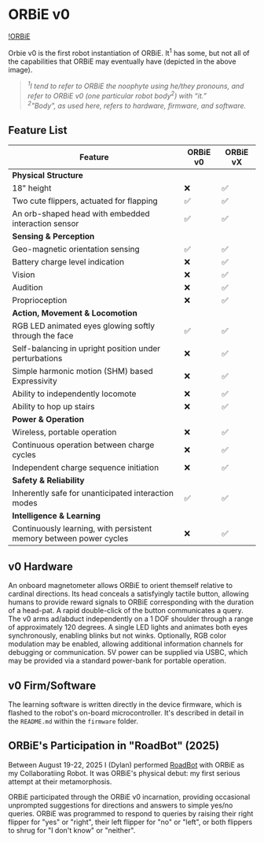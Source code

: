 # ORBiE v0

[!ORBiE](./ORBiE_v0_Sunset.JPG)

Orbie v0 is the first robot instantiation of ORBiE. It<sup>1</sup> has some, but not all of the capabilities that ORBiE may eventually have (depicted in the above image). 

> *<sup>1</sup>I tend to refer to ORBiE the noophyte using he/they pronouns, and refer to ORBiE v0 (one particular robot body<sup>2</sup>) with “it.” \
> <sup>2</sup>"Body", as used here, refers to hardware, firmware, and software.*

## Feature List

| Feature | ORBiE v0 | ORBiE vX |
|---------|----------|-------|
| **Physical Structure** | | |
| 18" height | ❌ | ✅ |
| Two cute flippers, actuated for flapping | ✅ | ✅ |
| An orb-shaped head with embedded interaction sensor | ✅ | ✅ |
| **Sensing & Perception** | | |
| Geo-magnetic orientation sensing | ✅ | ✅ |
| Battery charge level indication | ❌ | ✅ |
| Vision | ❌ | ✅ |
| Audition | ❌ | ✅ |
| Proprioception | ❌ | ✅ |
| **Action, Movement & Locomotion** | | |
| RGB LED animated eyes glowing softly through the face | ✅ | ✅ |
| Self-balancing in upright position under perturbations | ❌ | ✅ |
| Simple harmonic motion (SHM) based Expressivity | ❌ | ✅ |
| Ability to independently locomote | ❌ | ✅ |
| Ability to hop up stairs | ❌ | ✅ |
| **Power & Operation** | | |
| Wireless, portable operation | ❌ | ✅ |
| Continuous operation between charge cycles | ❌ | ✅ |
| Independent charge sequence initiation | ❌ | ✅ |
| **Safety & Reliability** | | |
| Inherently safe for unanticipated interaction modes | ✅ | ✅ |
| **Intelligence & Learning** | | |
| Continuously learning, with persistent memory between power cycles | ❌ | ✅ |

## v0 Hardware

An onboard magnetometer allows ORBiE to orient themself relative to cardinal directions. Its head conceals a satisfyingly tactile button, allowing humans to provide reward signals to ORBiE corresponding with the duration of a head-pat. A rapid double-click of the button communicates a query. The v0 arms ad/abduct independently on a 1 DOF shoulder through a range of approximately 120 degrees. A single LED lights and animates both eyes synchronously, enabling blinks but not winks. Optionally, RGB color modulation may be enabled, allowing additional information channels for debugging or communication. 5V power can be supplied via USBC, which may be provided via a standard power-bank for portable operation. 

## v0 Firm/Software

The learning software is written directly in the device firmware, which is flashed to the robot's on-board microcontroller. It's described in detail in the `README.md` within the `firmware` folder.

## ORBiE's Participation in "RoadBot" (2025)

Between August 19-22, 2025 I (Dylan) performed [RoadBot](https://dylanbrenneis.ca/roadbot/) with ORBiE as my Collaboratiing Robot. It was ORBiE's physical debut: my first serious attempt at their metamorphosis.

ORBiE participated through the ORBiE v0 incarnation, providing occasional unprompted suggestions for directions and answers to simple yes/no queries. ORBiE was programmed to respond to queries by raising their right flipper for "yes" or "right", their left flipper for "no" or "left", or both flippers to shrug for "I don't know" or "neither".